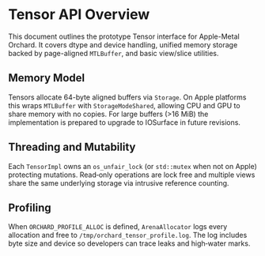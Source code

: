 # Tensor API Overview

This document outlines the prototype Tensor interface for Apple-Metal Orchard. It covers dtype and device handling, unified memory storage backed by page-aligned `MTLBuffer`, and basic view/slice utilities.

## Memory Model
Tensors allocate 64-byte aligned buffers via `Storage`. On Apple platforms this wraps `MTLBuffer` with `StorageModeShared`, allowing CPU and GPU to share memory with no copies. For large buffers (>16 MiB) the implementation is prepared to upgrade to IOSurface in future revisions.

## Threading and Mutability
Each `TensorImpl` owns an `os_unfair_lock` (or `std::mutex` when not on Apple) protecting mutations. Read‑only operations are lock free and multiple views share the same underlying storage via intrusive reference counting.

## Profiling
When `ORCHARD_PROFILE_ALLOC` is defined, `ArenaAllocator` logs every allocation and free to `/tmp/orchard_tensor_profile.log`. The log includes byte size and device so developers can trace leaks and high‑water marks.
